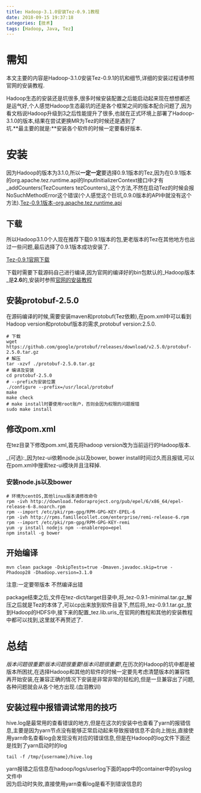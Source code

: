 ```yaml
---
title: Hadoop-3.1.0安装Tez-0.9.1教程
date: 2018-09-15 19:37:18
categories: [技术]
tags: [Hadoop, Java, Tez]
---
```

[](#需知 "需知")需知
==============

本文主要的内容是Hadoop-3.1.0安装Tez-0.9.1的坑和细节,详细的安装过程请参照官网的安装教程.

Hadoop生态的安装还是坑很多,很多时候安装配置之后能启动起来现在想想都还是运气好,个人感觉Hadoop生态最坑的还是各个框架之间的版本配合问题了,因为看文档说Hadoop升级到3之后性能提升了很多,也就在正式环境上部署了Hadoop-3.1.0的版本,结果在尝试更换MR为Tez的时候还是遇到了  
坑.**最主要的就是:**安装各个软件的时候一定要看好版本.

[](#安装 "安装")安装
==============

因为Hadoop的版本为3.1.0,所以**一定一定**要选择0.9.1版本的Tez,因为在0.9.1版本的org.apache.tez.runtime.api的InputInitializerContext接口中才有_addCounters(TezCounters tezCounters)_这个方法,不然在启动Tez的时候会报NoSuchMethodError这个错误(个人感觉这个巨坑,0.9.0版本的API中就没有这个方法).[Tez-0.9.1版本-org.apache.tez.runtime.api](https://tez.apache.org/releases/0.9.1/tez-api-javadocs/index.html)

[](#下载 "下载")下载
--------------

所以Hadoop3.1.0个人现在推荐下载0.9.1版本的包,更老版本的Tez在其他地方也出过一些问题,最后选择了0.9.1版本成功安装了.

[Tez-0.9.1官网下载](https://tez.apache.org/releases/apache-tez-0-9-1.html)

下载时需要下载源码自己进行编译,因为官网的编译好的bin包默认的_Hadoop版本_是**2.6**的,安装时参照[官网的安装教程](https://tez.apache.org/install.html)
<!-- more -->
[](#安装protobuf-2-5-0 "安装protobuf-2.5.0")安装protobuf-2.5.0
--------------------------------------------------------

在源码编译的时候,需要安装maven和protobuf(Tez依赖),在pom.xml中可以看到Hadoop version和protobuf版本的需求,protobuf version:2.5.0.

```shell
# 下载
wget https://github.com/google/protobuf/releases/download/v2.5.0/protobuf-2.5.0.tar.gz
# 解压
tar -xzvf ./protobuf-2.5.0.tar.gz 
# 编译及安装
cd protobuf-2.5.0
# --prefix为安装位置
./configure --prefix=/usr/local/protobuf
make
make check
# make install时要使用root账户，否则会因为权限的问题报错
sudo make install
```

[](#修改pom-xml "修改pom.xml")修改pom.xml
-----------------------------------

在tez目录下修改pom.xml,首先将hadoop version改为当前运行的Hadoop版本.

_(可选):_因为tez-ui依赖node.js以及bower, bower install时间过久而且报错,可以在pom.xml中搜索tez-ui模块并且注释掉.

### [](#安装node-js以及bower "安装node.js以及bower")安装node.js以及bower

```shell
# 环境为centOS,其他linux版本请修改命令
rpm -ivh http://download.fedoraproject.org/pub/epel/6/x86_64/epel-release-6-8.noarch.rpm
rpm --import /etc/pki/rpm-gpg/RPM-GPG-KEY-EPEL-6
rpm -ivh http://rpms.famillecollet.com/enterprise/remi-release-6.rpm
rpm --import /etc/pki/rpm-gpg/RPM-GPG-KEY-remi
yum -y install nodejs npm --enablerepo=epel
npm install -g bower
```

[](#开始编译 "开始编译")开始编译
--------------------
`mvn clean package -DskipTests=true -Dmaven.javadoc.skip=true -Phadoop28 -Dhadoop.version=3.1.0`

注意:一定要带版本 不然编译出错

package结束之后,文件在tez-dict/target目录中,将_tez-0.9.1-minimal.tar.gz_解压之后就是Tez的本体了,可以cp出来放到软件目录下,然后将_tez-0.9.1.tar.gz_放到Hadoop的HDFS中,接下来的配置_tez.lib.uris_在官网的教程和其他的安装教程中都可以找到,这里就不再赘述了.

[](#总结 "总结")总结
==============

_版本问题很重要!版本问题很重要!版本问题很重要!_,在历次的Hadoop的坑中都是被版本所困扰,在选择Hadoop和其他的软件的时候一定要先考虑清楚版本的兼容性再开始安装,在兼容正确的情况下安装是非常非常的轻松的,但是一旦兼容出了问题,各种问题就会从各个地方出现.(血泪教训)

[](#安装过程中报错调试常用的技巧 "安装过程中报错调试常用的技巧")安装过程中报错调试常用的技巧
--------------------------------------------------

hive.log是最常用的查看错误的地方,但是在这次的安装中也查看了yarn的报错信息,主要是因为yarn节点没有能够正常启动起来导致报错信息不会向上抛出,直接使用yarn命名查看log会发现没有对应的错误信息,但是在Hadoop的log文件下面还是找到了yarn启动时的log

`tail -f /tmp/{username}/hive.log`

yarn报错之后信息在hadoop/logs/userlog下面的app中的container中的syslog文件中  
因为启动时失败,直接使用yarn查看log是看不到错误信息的